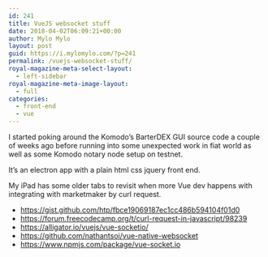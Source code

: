 ```yaml
---
id: 241
title: VueJS websocket stuff
date: 2018-04-02T06:09:21+00:00
author: Mylo Mylo
layout: post
guid: https://i.mylomylo.com/?p=241
permalink: /vuejs-websocket-stuff/
royal-magazine-meta-select-layout:
  - left-sidebar
royal-magazine-meta-image-layout:
  - full
categories:
  - front-end
  - vue
---
```

I started poking around the Komodo’s BarterDEX GUI source code a couple of weeks ago before running into some unexpected work in fiat world as well as some Komodo notary node setup on testnet.

It’s an electron app with a plain html css jquery front end.

My iPad has some older tabs to revisit when more Vue dev happens with integrating with marketmaker by curl request.

  * https://gist.github.com/htp/fbce19069187ec1cc486b594104f01d0
  * https://forum.freecodecamp.org/t/curl-request-in-javascript/98239
  * https://alligator.io/vuejs/vue-socketio/
  * https://github.com/nathantsoi/vue-native-websocket
  * https://www.npmjs.com/package/vue-socket.io

&nbsp;